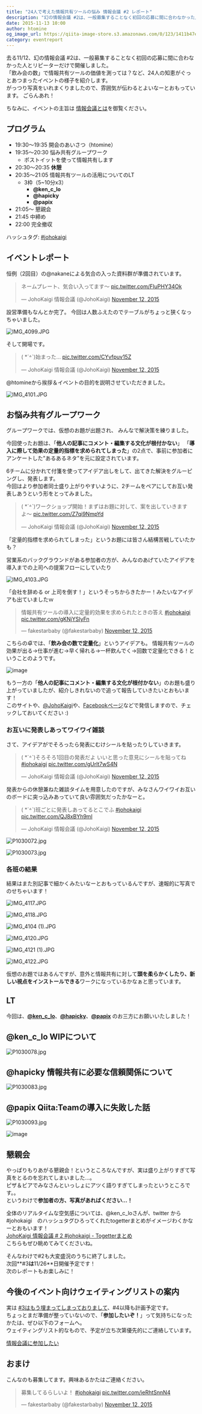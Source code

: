 ```yaml
---
title: "24人で考えた情報共有ツールの悩み 情報会議 #2 レポート"
description: "幻の情報会議 #2は、一般募集することなく初回の応募に間に合わなかった人とリピーターだけで開催しました。「飲み会の数」で情報共有ツールの価値を測っては？など、24人の知恵がぐっとあつまったイベントの様子を紹介します。"
date: 2015-11-13 10:00
author: htomine
og_image_url: https://qiita-image-store.s3.amazonaws.com/0/123/1411b47e-77c3-de96-1d23-649f70bb9dbc.jpeg
category: eventreport
---
```


去る11/12、幻の情報会議 #2は、一般募集することなく初回の応募に間に合わなかった人とリピーターだけで開催しました。  
「飲み会の数」で情報共有ツールの価値を測っては？など、24人の知恵がぐっとあつまったイベントの様子を紹介します。  
がっつり写真をいれまくりましたので、雰囲気が伝わるとよいなーとおもっています。
ごらんあれ！

ちなみに、イベントの主旨は [情報会議とは](http://johokaigi.org/)を御覧ください。

## プログラム

- 19:30〜19:35 開会のあいさつ（htomine）
- 19:35〜20:30 悩み共有グループワーク
    - ポストイットを使って情報共有します
- 20:30〜20:35 **休憩**
- 20:35〜21:05 情報共有ツールの活用についてのLT
    - 3枠（5~10分x3）
        - **@ken_c_lo**
        - **@hapicky**
        - **@papix**
- 21:05〜 懇親会
- 21:45 中締め
- 22:00 完全撤収

ハッシュタグ: [#johokaigi](https://twitter.com/hashtag/johokaigi)

## イベントレポート

恒例（2回目）の@nakaneによる気合の入った資料群が準備されています。

<blockquote class="twitter-tweet" lang="en"><p lang="ja" dir="ltr">ネームプレート、気合い入ってます〜 <a href="https://t.co/FIuPHY34Ok">pic.twitter.com/FIuPHY34Ok</a></p>&mdash; JohoKaigi 情報会議 (@JohoKaigi) <a href="https://twitter.com/JohoKaigi/status/664738570297454593">November 12, 2015</a></blockquote>

設営準備もなんとか完了。
今回は人数ふえたのでテーブルがちょっと狭くなっちゃいました。

![IMG_4099.JPG](https://qiita-image-store.s3.amazonaws.com/0/123/70906f55-4419-d646-cad5-a18a354c14b8.jpeg)

そして開場です。

<blockquote class="twitter-tweet" lang="en"><p lang="ja" dir="ltr">( *´꒫`)始まった… <a href="https://t.co/CYvfpuv15Z">pic.twitter.com/CYvfpuv15Z</a></p>&mdash; JohoKaigi 情報会議 (@JohoKaigi) <a href="https://twitter.com/JohoKaigi/status/664754726181842944">November 12, 2015</a></blockquote>

@htomineから挨拶＆イベントの目的を説明させていただきました。

![IMG_4101.JPG](https://qiita-image-store.s3.amazonaws.com/0/123/2265214c-3258-ed72-e517-7e71af3e9d79.jpeg)


## お悩み共有グループワーク

グループワークでは、仮想のお題が出題され、 みんなで解決策を練りました。  

今回使ったお題は、「**他人の記事にコメント・編集する文化が根付かない**」 「**導入に際して効果の定量的指標を求められてしまった**」の2点で、事前に参加者にアンケートした"あるあるネタ"を元に設定されています。

6チームに分かれて付箋を使ってアイデア出しをして、出てきた解決をグルーピングし、発表します。  
今回はより参加者同士盛り上がりやすいように、2チームをペアにしてお互い発表しあうという形をとってみました。

<blockquote class="twitter-tweet" lang="en"><p lang="ja" dir="ltr">( *´꒫`)ワークショップ開始！まずはお題に対して、案を出していきますよ〜 <a href="https://t.co/Z7qi9NmpYd">pic.twitter.com/Z7qi9NmpYd</a></p>&mdash; JohoKaigi 情報会議 (@JohoKaigi) <a href="https://twitter.com/JohoKaigi/status/664757999819354112">November 12, 2015</a></blockquote>

「定量的指標を求められてしまった」というお題には皆さん結構苦戦していたかも？

営業系のバックグラウンドがある参加者の方が、みんなのあげていたアイデアを導入までの上司への提案フローにしていたり

![IMG_4103.JPG](https://qiita-image-store.s3.amazonaws.com/0/123/a169c842-b7cc-a79b-a1f4-463f062eaf46.jpeg)

「会社を辞める or 上司を倒す！」というそっちからきたかー！みたいなアイデアも出ていましたｗ

<blockquote class="twitter-tweet" lang="en"><p lang="ja" dir="ltr">情報共有ツールの導入に定量的効果を求められたときの答え <a href="https://twitter.com/hashtag/johokaigi?src=hash">#johokaigi</a> <a href="https://t.co/gKNjYSIyFn">pic.twitter.com/gKNjYSIyFn</a></p>&mdash; fakestarbaby (@fakestarbaby) <a href="https://twitter.com/fakestarbaby/status/664768975306276864">November 12, 2015</a></blockquote>

こちらの卓では、「**飲み会の数で定量化**」というアイデアも。
情報共有ツールの効果が出る→仕事が進む→早く帰れる→一杯飲んでく→回数で定量化できる！ということのようです。

![image](https://qiita-image-store.s3.amazonaws.com/0/123/d2519318-97ab-5f9e-9c1d-e71683a02058.png)

もう一方の「**他人の記事にコメント・編集する文化が根付かない**」のお題も盛り上がっていましたが、紹介しきれないので追って報告していきたいとおもいます！  
このサイトや、[@JohoKaigi](https://twitter.com/johokaigi)や、[Facebookページ](https://www.facebook.com/johokaigi/)などで発信しますので、チェックしておいてください :)

### お互いに発表しあってワイワイ雑談

さて、アイデアがでそろったら発表にむけシールを貼ったりしていきます。

<blockquote class="twitter-tweet" lang="en"><p lang="ja" dir="ltr">( *´꒫`)そろそろ1回目の発表だよ&#10;いいと思った意見にシールを貼ってね&#10;<a href="https://twitter.com/hashtag/johokaigi?src=hash">#johokaigi</a> <a href="https://t.co/gUrlt7wS4N">pic.twitter.com/gUrlt7wS4N</a></p>&mdash; JohoKaigi 情報会議 (@JohoKaigi) <a href="https://twitter.com/JohoKaigi/status/664761485323714560">November 12, 2015</a></blockquote>

発表からの休憩兼ねた雑談タイムを用意したのですが、みなさんワイワイお互いのボードに突っ込みあっていて良い雰囲気だったかなーと。

<blockquote class="twitter-tweet" lang="en"><p lang="ja" dir="ltr">( *´꒫`)班ごとに発表しあってるとこでふ&#10;<a href="https://twitter.com/hashtag/johokaigi?src=hash">#johokaigi</a> <a href="https://t.co/QJ8xBYh9ml">pic.twitter.com/QJ8xBYh9ml</a></p>&mdash; JohoKaigi 情報会議 (@JohoKaigi) <a href="https://twitter.com/JohoKaigi/status/664763893621788672">November 12, 2015</a></blockquote>

![P1030072.jpg](https://qiita-image-store.s3.amazonaws.com/0/123/dde189c8-4286-764f-23c8-13b11a5754aa.jpeg)

![P1030073.jpg](https://qiita-image-store.s3.amazonaws.com/0/123/1411b47e-77c3-de96-1d23-649f70bb9dbc.jpeg)

### 各班の結果
結果はまた別記事で細かくみたいなーとおもっているんですが、速報的に写真でのせちゃいます！

![IMG_4117.JPG](https://qiita-image-store.s3.amazonaws.com/0/123/7a6109b1-8510-a48c-912b-1b3c6354d7fa.jpeg)

![IMG_4118.JPG](https://qiita-image-store.s3.amazonaws.com/0/123/96935426-247c-331b-0f5b-2298da620d5b.jpeg)

![IMG_4104 (1).JPG](https://qiita-image-store.s3.amazonaws.com/0/123/36d24357-c157-29be-54a3-e5d900f4e59f.jpeg)

![IMG_4120.JPG](https://qiita-image-store.s3.amazonaws.com/0/123/10b5e946-89e4-a502-c981-fd10b8377653.jpeg)

![IMG_4121 (1).JPG](https://qiita-image-store.s3.amazonaws.com/0/123/004582af-00ea-f402-bdfc-2feef9adab06.jpeg)

![IMG_4122.JPG](https://qiita-image-store.s3.amazonaws.com/0/123/615029f6-8ab0-269f-b9d3-fc3ce0cb69dc.jpeg)

仮想のお題ではあるんですが、意外と情報共有に対して**頭を柔らかくしたり、新しい視点をインストールできる**ワークになっているかなぁと思っています。

## LT

今回は、**[@ken_c_lo](https://twitter.com/ken_c_lo)**、**[@hapicky](https://twitter.com/hapicky)**、**[@papix](https://twitter.com/__papix__)** のお三方にお願いいたしました！

## @ken_c_lo WIPについて

![P1030078.jpg](https://qiita-image-store.s3.amazonaws.com/0/123/22e8c1a1-532c-e602-f689-c9ef5f585a58.jpeg)

<script async class="speakerdeck-embed" data-id="c08bf812feb14366b412e5a5b3524880" data-ratio="1.33333333333333" src="//speakerdeck.com/assets/embed.js"></script>

## @hapicky 情報共有に必要な信頼関係について

![P1030083.jpg](https://qiita-image-store.s3.amazonaws.com/0/123/aa20b172-8250-c556-068d-06e9c832dd8d.jpeg)

<script async class="speakerdeck-embed" data-id="c9d16c7894554b41bfadb898e3d5fc96" data-ratio="1.33333333333333" src="//speakerdeck.com/assets/embed.js"></script>

## @papix Qiita:Teamの導入に失敗した話

![P1030093.jpg](https://qiita-image-store.s3.amazonaws.com/0/123/c13e1a10-3eda-4421-75b0-c5d1248c5f3d.jpeg)

![image](https://qiita-image-store.s3.amazonaws.com/0/123/3038e7c5-bd24-d787-e3e3-66aa79358154.png)

## 懇親会
やっぱりもりあがる懇親会！というところなんですが、実は盛り上がりすぎて写真をとるのを忘れてしまいました…。  
ピザ＆ビアでみなさんといっしょにアツく語りすぎてしまったというところです。。  
というわけで**参加者の方、写真があればください…！**

全体のリアルタイムな空気感については、@ken_c_loさんが、twitter から #johokaigi　のハッシュタグひろってくれたtogetterまとめがイメージわくかなーとおもいます！  
[JohoKaigi 情報会議 # 2 #johokaigi - Togetterまとめ](http://togetter.com/li/899374)  
こちらもぜひ眺めてみてくださいね。

そんなわけで#2も大変盛況のうちに終了しました。  
次回**#3**は**11/26**日開催予定です！  
次のレポートもお楽しみに！

## 今後のイベント向けウェイティングリストの案内

実は [#3はもう埋まってしまっておりまして](http://peatix.com/event/126209/)、#4以降も計画予定です。  
ちょっとまだ準備が整っていないので、「**参加したいぞ！**」って気持ちになったかたは、ぜひ以下のフォームへ。  
ウェイティングリスト的なもので、予定が立ち次第優先的にご連絡しています。  

[情報会議に参加したい](https://docs.google.com/forms/d/1cVmHNgyveMsgkaD-GHky_wXEOypHC1AUEr7AwzoDGGk/viewform)

## おまけ

こんなのも募集してます。興味あるかたはご連絡ください。

<blockquote class="twitter-tweet" lang="en"><p lang="ja" dir="ltr">募集してるらしいよ！ <a href="https://twitter.com/hashtag/johokaigi?src=hash">#johokaigi</a> <a href="https://t.co/ieRhtSnnN4">pic.twitter.com/ieRhtSnnN4</a></p>&mdash; fakestarbaby (@fakestarbaby) <a href="https://twitter.com/fakestarbaby/status/664788795988963328">November 12, 2015</a></blockquote>
